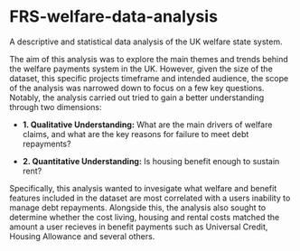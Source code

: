 # FRS-welfare-data-analysis
A descriptive and statistical data analysis of the UK welfare state system. 


  The aim of this analysis was to explore the main themes and trends behind the welfare payments system in the UK. However, given the size of the dataset, this specific projects timeframe and intended audience, the scope of the analysis was narrowed down to focus on a few key questions. Notably, the analysis carried out tried to gain a better understanding through two dimensions:
  
  - **1. Qualitative Understanding:** What are the main drivers of welfare claims, and what are the key reasons for failure to meet debt repayments?
  
  
  - **2. Quantitative Understanding:** Is housing benefit enough to sustain rent? 
  
  Specifically, this analysis wanted to invesigate what welfare and benefit features included in the dataset are most correlated with a users inability to manage debt repayments. Alongside this, the analysis also sought to determine whether the cost living, housing and rental costs matched the amount a user recieves in benefit payments such as Universal Credit, Housing Allowance and several others.